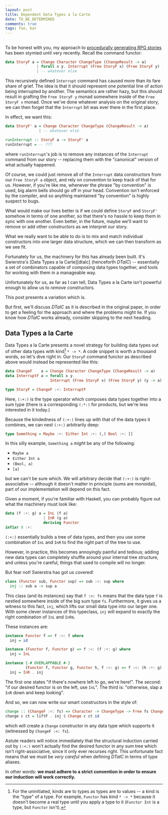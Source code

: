 ```yaml
---
layout: post
title: Dependent Data Types a la Carte
date: TO_BE_DETERMINED
comments: true
tags: foo, bar
---
```


##

To be honest with you, my approach to [procedurally generating RPG
stories][stories] has been stymied until very recently. Recall the command
functor:

```haskell
data StoryF a = Change Character ChangeType (ChangeResult -> a)
              | forall x y. Interrupt (Free StoryF x) (Free StoryF y) (y -> a)
              | -- whatever else
```

This recursively defined `Interrupt` command has caused more than its fare share
of grief. The idea is that it should represent one potential line of action
being interrupted by another. The semantics are rather hazy, but this should
result in grafting the `Free StoryF y` monad somewhere inside of the `Free
StoryF x` monad. Once we've done whatever analysis on the original story, we can
then forget that the `Interrupt` bit was ever there in the first place.

In effect, we want this:

```haskell
data StoryF' a = Change Character ChangeType (ChangeResult -> a)
               | -- whatever else

runInterrupt :: StoryF a -> StoryF' a
runInterrupt = -- ???
```

where `runInterrupt`'s job is to remove any instances of the `Interrupt` command
from our story -- replacing them with the "canonical" version of what actually
happened.

Of course, we could just remove all of the `Interrupt` data constructors from
our `Free StoryF a` object, and rely on convention to keep track of that for us.
However, if you're like me, whenever the phrase "by convention" is used, big
alarm bells should go off in your head. Convention isn't enforced by the
compiler, and so anything maintained "by convention" is highly suspect to bugs.

What would make our lives better is if we could define `StoryF` and `StoryF'`
somehow in terms of one another, so that there's no hassle to keep them in sync
with one another. Even better, in the future, maybe we'll want to remove or add
other constructors as we interpret our story.

What we really want to be able to do is to mix and match individual constructors
into one larger data structure, which we can then transform as we see fit.

Fortunately for us, the machinery for this has already been built. It's
Swierstra's [Data Types a la Carte][dtalc] (henceforth *DTalC*) -- essentially a
set of combinators capable of composing data types together, and tools for
working with them in a manageable way.

Unfortunately for us, as far as I can tell, Data Types a la Carte isn't powerful
enough to allow us to *remove* constructors.

This post presents a variation which is.

But first, we'll discuss *DTalC* as it is described in the original paper, in
order to get a feeling for the approach and where the problems might lie. If
you know how *DTalC* works already, consider skipping to the next heading.



## Data Types a la Carte

Data Types a la Carte presents a novel strategy for building data types out of
other data types with kind[^1] `* -> *`. A code snippet is worth a thousand words,
so let's dive right in. Our `StoryF` command functor as described above would
instead be represented like this:

[^1]: For the uninitiated, kinds are to types as types are to values -- a kind
is the "type" of a type. For example, `Functor` has kind `* -> *` because it
doesn't become a real type until you apply a type to it (`Functor Int` is a
type, but `Functor` isn't).

```haskell
data ChangeF    a = Change Character ChangeType (ChangeResult -> a)
data InterruptF a = forall x y.
                    Interrupt (Free StoryF x) (Free StoryF y) (y -> a)

type StoryF = ChangeF :+: InterruptF
```

Here, `(:+:)` is the type operator which composes data types together into a sum
type (there is a corresponding `(:*:)` for products, but we're less interested
in it today.)

Because the kindedness of `(:+:)` lines up with that of the data types it
combines, we can nest `(:+:)` arbitrarily deep:

```haskell
type Something = Maybe :+: Either Int :+: (,) Bool :+: []
```

In this silly example, `Something a` *might* be any of the following:

* `Maybe a`
* `Either Int a`
* `(Bool, a)`
* `[a]`

but we can't be sure which. We will arbitrary decide that `(:+:)` is
right-associative -- although it doesn't matter in principle (sums are
monoidal), part of our implementation will depend on this fact.

Given a moment, if you're familiar with Haskell, you can probably figure out
what the machinery must look like:

```haskell
data (f :+: g) a = InL (f a)
                 | InR (g a)
                 deriving Functor
infixr 8 :+:
```

`(:+:)` essentially builds a tree of data types, and then you use some
combination of `InL` and `InR` to find the right part of the tree to use.

However, in practice, this becomes annoyingly painful and tedious; adding new
data types can completely shuffle around your internal tree structure, and
unless you're careful, things that used to compile will no longer.

But fear not! Swierstra has got us covered!

```haskell
class (Functor sub, Functor sup) => sub :<: sup where
  inj :: sub a -> sup a
```

This class (and its instances) say that `f :<: fs`  means that the data type `f`
is nestled somewhere inside of the big sum type `fs`. Furthermore, it gives us a
witness to this fact, `inj`, which lifts our small data type into our larger
one. With some clever instances of this typeclass, `inj` will expand to exactly
the right combination of `InL` and `InR`s.

These instances are:

```haskell
instance Functor f => f :<: f where
  inj = id

instance (Functor f, Functor g) => f :<: (f :+: g) where
  inj = InL

instance {-# OVERLAPPABLE #-}
         (Functor f, Functor g, Functor h, f :<: g) => f :<: (h :+: g) where
  inj = InR . inj
```

The first one states "if there's nowhere left to go, we're here!". The second:
"if our desired functor is on the left, use `InL`". The third is: "otherwise,
slap a `InR` down and keep looking".

And so, we can now write our smart constructors in the style of:

```haskell
change :: (ChangeF :<: fs) => Character -> ChangeType -> Free fs ChangeResult
change c ct = liftF . inj $ Change c ct id
```

which will create a `Change` constructor in any data type which supports it
(witnessed by `ChangeF :<: fs`).

Astute readers will notice immediately that the structural induction carried out
by `(:<:)` won't actually find the desired functor in any sum tree which isn't
right-associative, since it only ever recurses right. This unfortunate fact
means that we must be *very careful* when defining *DTalC* in terms of type
aliases.

In other words: **we must adhere to a strict convention in order to ensure our
induction will work correctly.**

[stories]:
[dtalc]:
